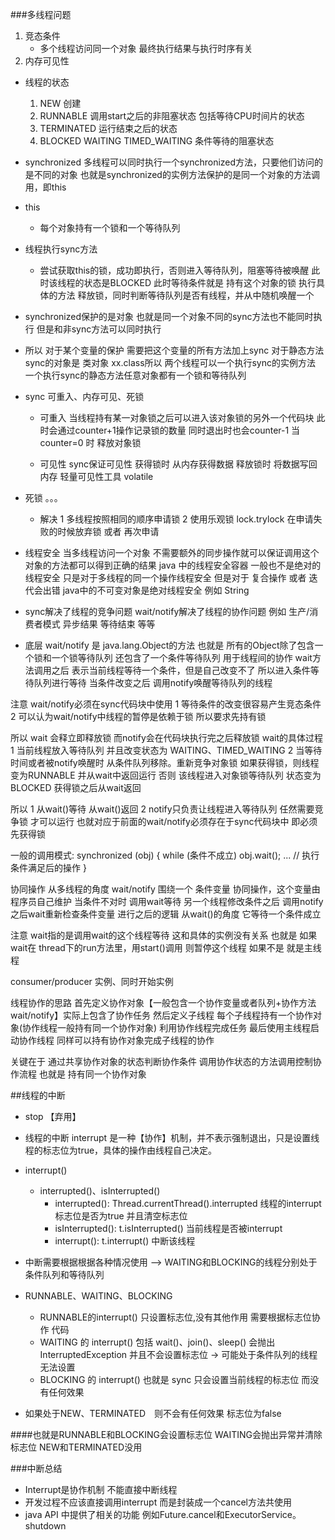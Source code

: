 ###多线程问题
 1. 竞态条件
	* 多个线程访问同一个对象 最终执行结果与执行时序有关
 2.  内存可见性

* 线程的状态
    1. NEW  创建
    2. RUNNABLE  调用start之后的非阻塞状态 包括等待CPU时间片的状态
    3. TERMINATED  运行结束之后的状态
    4. BLOCKED WAITING  TIMED_WAITING  条件等待的阻塞状态

* synchronized 
	多线程可以同时执行一个synchronized方法，只要他们访问的是不同的对象
	也就是synchronized的实例方法保护的是同一个对象的方法调用，即this

* this
	* 每个对象持有一个锁和一个等待队列
* 线程执行sync方法
	* 尝试获取this的锁，成功即执行，否则进入等待队列，阻塞等待被唤醒 此时该线程的状态是BLOCKED 此时等待条件就是 持有这个对象的锁
	执行具体的方法
	释放锁，同时判断等待队列是否有线程，并从中随机唤醒一个

* synchronized保护的是对象 也就是同一个对象不同的sync方法也不能同时执行
但是和非sync方法可以同时执行

* 所以 对于某个变量的保护  需要把这个变量的所有方法加上sync
对于静态方法 sync的对象是 类对象 xx.class所以 两个线程可以一个执行sync的实例方法  一个执行sync的静态方法任意对象都有一个锁和等待队列

* sync 可重入、内存可见、死锁
    * 可重入 当线程持有某一对象锁之后可以进入该对象锁的另外一个代码块
此时会通过counter+1操作记录锁的数量  同时退出时也会counter-1 当counter=0 时 释放对象锁

    * 可见性 sync保证可见性  获得锁时 从内存获得数据  释放锁时 将数据写回内存
轻量可见性工具 volatile

* 死锁 。。。
    * 解决 1 多线程按照相同的顺序申请锁
     2 使用乐观锁 lock.trylock 在申请失败的时候放弃锁 或者 再次申请

* 线程安全  当多线程访问一个对象 不需要额外的同步操作就可以保证调用这个对象的方法都可以得到正确的结果
java 中的线程安全容器 一般也不是绝对的线程安全 
只是对于多线程的同一个操作线程安全
但是对于 复合操作 或者 迭代会出错
java中的不可变对象是绝对线程安全 例如 String

* sync解决了线程的竞争问题
wait/notify解决了线程的协作问题
例如 生产/消费者模式  异步结果  等待结束 等等

* 底层
wait/notify 是 java.lang.Object的方法
也就是 所有的Object除了包含一个锁和一个锁等待队列  还包含了一个条件等待队列 用于线程间的协作
wait方法调用之后  表示当前线程等待一个条件，但是自己改变不了 所以进入条件等待队列进行等待
当条件改变之后 调用notify唤醒等待队列的线程

注意 wait/notify必须在sync代码块中使用 1 等待条件的改变很容易产生竞态条件
2 可以认为wait/notify中线程的暂停是依赖于锁 所以要求先持有锁

所以 wait 会释立即释放锁  而notify会在代码块执行完之后释放锁
wait的具体过程
1 当前线程放入等待队列 并且改变状态为 WAITING、TIMED_WAITING
2 当等待时间或者被notify唤醒时 从条件队列移除。重新竞争对象锁
	如果获得锁，则线程变为RUNNABLE 并从wait中返回运行
	否则 该线程进入对象锁等待队列 状态变为BLOCKED 获得锁之后从wait返回

所以 1 从wait()等待 从wait()返回 
2 notify只负责让线程进入等待队列 任然需要竞争锁 才可以运行 也就对应于前面的wait/notify必须存在于sync代码块中 即必须先获得锁

一般的调用模式:
synchronized (obj) {
    while (条件不成立)
        obj.wait();
    ... // 执行条件满足后的操作
}

协同操作
	从多线程的角度 wait/notify 围绕一个 条件变量 协同操作，这个变量由程序员自己维护
	当条件不对时 调用wait等待 另一个线程修改条件之后 调用notify 之后wait重新检查条件变量 进行之后的逻辑
	从wait()的角度  它等待一个条件成立

注意 wait指的是调用wait的这个线程等待 这和具体的实例没有关系
也就是 如果wait在 thread下的run方法里，用start()调用 则暂停这个线程
如果不是  就是主线程



consumer/producer 实例、同时开始实例

线程协作的思路
    首先定义协作对象【一般包含一个协作变量或者队列+协作方法 wait/notify】实际上包含了协作任务
    然后定义子线程 每个子线程持有一个协作对象(协作线程一般持有同一个协作对象) 利用协作线程完成任务
    最后使用主线程启动协作线程 同样可以持有协作对象完成子线程的协作

关键在于 通过共享协作对象的状态判断协作条件 调用协作状态的方法调用控制协作流程 也就是 持有同一个协作对象

##线程的中断
* stop 【弃用】
* 线程的中断 interrupt 是一种【协作】机制，并不表示强制退出，只是设置线程的标志位为true，具体的操作由线程自己决定。          
*  interrupt()
    * interrupted()、isInterrupted()
        * interrupted(): Thread.currentThread().interrupted 线程的interrupt标志位是否为true 并且清空标志位
        * isInterrupted(): t.isInterrupted() 当前线程是否被interrupt
        * interrupt(): t.interrupt() 中断该线程

* 中断需要根据根据各种情况使用  --> WAITING和BLOCKING的线程分别处于 条件队列和等待队列
* RUNNABLE、WAITING、BLOCKING
    * RUNNABLE的interrupt() 只设置标志位,没有其他作用 需要根据标志位协作 代码
    * WAITING 的 interrupt() 包括 wait()、join()、sleep() 会抛出 InterruptedException 并且不会设置标志位  -> 可能处于条件队列的线程无法设置
    * BLOCKING 的 interrupt() 也就是 sync 只会设置当前线程的标志位 而没有任何效果
* 如果处于NEW、TERMINATED　则不会有任何效果 标志位为false

####也就是RUNNABLE和BLOCKING会设置标志位  WAITING会抛出异常并清除标志位 NEW和TERMINATED没用

###中断总结 
* Interrupt是协作机制 不能直接中断线程
* 开发过程不应该直接调用interrupt 而是封装成一个cancel方法共使用
* java API 中提供了相关的功能 例如Future.cancel和ExecutorService。shutdown
